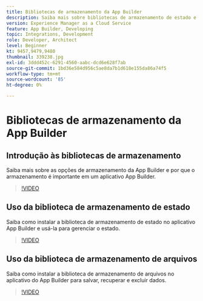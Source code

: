 ```yaml
---
title: Bibliotecas de armazenamento da App Builder
description: Saiba mais sobre bibliotecas de armazenamento de estado e arquivos para aplicativos do App Builder.
version: Experience Manager as a Cloud Service
feature: App Builder, Developing
topic: Integrations, Development
role: Developer, Architect
level: Beginner
kt: 9457,9479,9480
thumbnail: 339238.jpg
exl-id: 3ddd452c-6291-4560-aabc-dcd6e628f7ab
source-git-commit: 1bd36e584d956c5ae8da7b1d618e155da86a74f5
workflow-type: tm+mt
source-wordcount: '85'
ht-degree: 0%

---
```


# Bibliotecas de armazenamento da App Builder

## Introdução às bibliotecas de armazenamento

Saiba mais sobre as opções de armazenamento da App Builder e por que o armazenamento é importante em um aplicativo App Builder.

>[!VIDEO](https://video.tv.adobe.com/v/343550/?quality=12&learn=on&captions=por_br)

## Uso da biblioteca de armazenamento de estado

Saiba como instalar a biblioteca de armazenamento de estado no aplicativo App Builder e usá-la para gerenciar o estado.

>[!VIDEO](https://video.tv.adobe.com/v/343557/?quality=12&learn=on&captions=por_br)

## Uso da biblioteca de armazenamento de arquivos

Saiba como instalar a biblioteca de armazenamento de arquivos no aplicativo do App Builder para salvar, recuperar e excluir dados.

>[!VIDEO](https://video.tv.adobe.com/v/343564/?quality=12&learn=on&captions=por_br)

